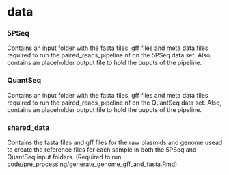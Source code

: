 # data

### 5PSeq

Contains an input folder with the fasta files, gff files and meta data files required to run the paired_reads_pipeline.nf on the 5PSeq data set. Also, contains an placeholder output file to hold the ouputs of the pipeline.

### QuantSeq

Contains an input folder with the fasta files, gff files and meta data files required to run the paired_reads_pipeline.nf on the QuantSeq data set. Also, contains an placeholder output file to hold the ouputs of the pipeline.

### shared_data
Contains the fasta files and gff files for the raw plasmids and genome usead to create the reference files for each sample in both the 5PSeq and QuantSeq input folders. (Required to run code/pre_processing/generate_genome_gff_and_fasta.Rmd)
